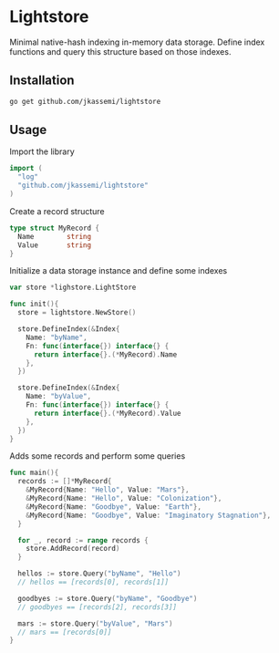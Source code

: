 # Lightstore

Minimal native-hash indexing in-memory data storage. Define index functions and
query this structure based on those indexes. 

## Installation

```bash
go get github.com/jkassemi/lightstore
```

## Usage

Import the library

```go
import (
  "log"
  "github.com/jkassemi/lightstore"
)
```

Create a record structure

```go
type struct MyRecord {
  Name        string
  Value       string
}
```

Initialize a data storage instance and define some indexes 

```go
var store *lighstore.LightStore

func init(){
  store = lightstore.NewStore()

  store.DefineIndex(&Index{
    Name: "byName",
    Fn: func(interface{}) interface{} {
      return interface{}.(*MyRecord).Name
    },
  })

  store.DefineIndex(&Index{
    Name: "byValue",
    Fn: func(interface{}) interface{} {
      return interface{}.(*MyRecord).Value
    },
  })
}
```

Adds some records and perform some queries

```go
func main(){
  records := []*MyRecord{
    &MyRecord{Name: "Hello", Value: "Mars"},
    &MyRecord{Name: "Hello", Value: "Colonization"},
    &MyRecord{Name: "Goodbye", Value: "Earth"},
    &MyRecord{Name: "Goodbye", Value: "Imaginatory Stagnation"},
  }

  for _, record := range records {
    store.AddRecord(record)
  }

  hellos := store.Query("byName", "Hello")
  // hellos == [records[0], records[1]] 

  goodbyes := store.Query("byName", "Goodbye")
  // goodbyes == [records[2], records[3]]

  mars := store.Query("byValue", "Mars")
  // mars == [records[0]]
}
```
